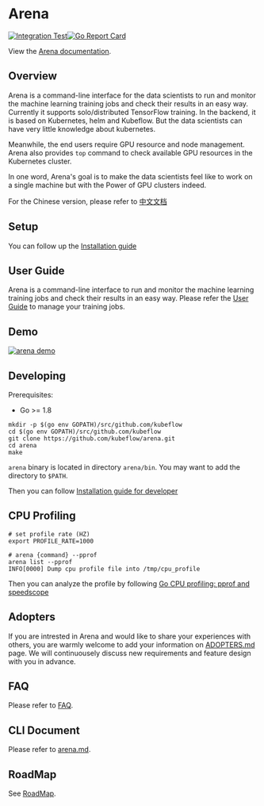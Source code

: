 # Arena

[![Integration Test](https://github.com/kubeflow/arena/actions/workflows/integration.yaml/badge.svg)](https://github.com/kubeflow/arena/actions/workflows/integration.yaml)[![Go Report Card](https://goreportcard.com/badge/github.com/kubeflow/arena)](https://goreportcard.com/report/github.com/kubeflow/arena)

View the [Arena documentation](https://arena-docs.readthedocs.io/en/latest).

## Overview

Arena is a command-line interface for the data scientists to run and monitor the machine learning training jobs and check their results in an easy way. Currently it supports solo/distributed TensorFlow training. In the backend, it is based on Kubernetes, helm and Kubeflow. But the data scientists can have very little knowledge about kubernetes.

Meanwhile, the end users require GPU resource and node management. Arena also provides `top` command to check available GPU resources in the Kubernetes cluster.

In one word, Arena's goal is to make the data scientists feel like to work on a single machine but with the Power of GPU clusters indeed.

For the Chinese version, please refer to [中文文档](README_cn.md)

## Setup

You can follow up the [Installation guide](https://arena-docs.readthedocs.io/en/latest/installation)

## User Guide

Arena is a command-line interface to run and monitor the machine learning training jobs and check their results in an easy way. Please refer the [User Guide](https://arena-docs.readthedocs.io/en/latest/training) to manage your training jobs.

## Demo

[![arena demo](demo.jpg)](http://cloud.video.taobao.com/play/u/2987821887/p/1/e/6/t/1/50210690772.mp4)

## Developing

Prerequisites:

- Go >= 1.8

```shell
mkdir -p $(go env GOPATH)/src/github.com/kubeflow
cd $(go env GOPATH)/src/github.com/kubeflow
git clone https://github.com/kubeflow/arena.git
cd arena
make
```

`arena` binary is located in directory `arena/bin`. You may want to add the directory to `$PATH`.

Then you can follow [Installation guide for developer](https://arena-docs.readthedocs.io/en/latest/installation)

## CPU Profiling

```shell
# set profile rate (HZ)
export PROFILE_RATE=1000

# arena {command} --pprof
arena list --pprof
INFO[0000] Dump cpu profile file into /tmp/cpu_profile
```

Then you can analyze the profile by following [Go CPU profiling: pprof and speedscope](https://coder.today/go-profiling-pprof-and-speedscope-b05b812cc429)

## Adopters

If you are intrested in Arena and would like to share your experiences with others, you are warmly welcome to add your information on [ADOPTERS.md](docs/about/ADOPTERS.md) page. We will continuousely discuss new requirements and feature design with you in advance.

## FAQ

Please refer to [FAQ](https://arena-docs.readthedocs.io/en/latest/faq).

## CLI Document

Please refer to [arena.md](docs/cli/arena.md).

## RoadMap

See [RoadMap](ROADMAP.md).
